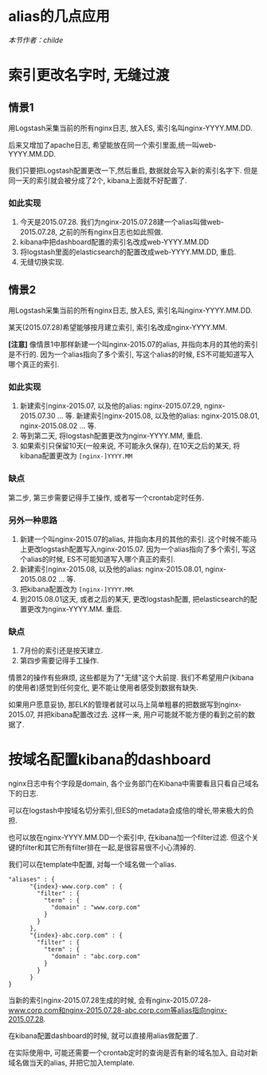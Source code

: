 alias的几点应用
==================

*本节作者：childe*

# 索引更改名字时, 无缝过渡

## 情景1

用Logstash采集当前的所有nginx日志, 放入ES, 索引名叫nginx-YYYY.MM.DD.

后来又增加了apache日志, 希望能放在同一个索引里面,统一叫web-YYYY.MM.DD.

我们只要把Logstash配置更改一下,然后重启, 数据就会写入新的索引名字下. 但是同一天的索引就会被分成了2个, kibana上面就不好配置了.

### 如此实现

1. 今天是2015.07.28. 我们为nginx-2015.07.28建一个alias叫做web-2015.07.28, 之前的所有nginx日志也如此照做.  
2. kibana中把dashboard配置的索引名改成web-YYYY.MM.DD
3. 将logstash里面的elasticsearch的配置改成web-YYYY.MM.DD, 重启.
4. 无缝切换实现.

## 情景2

用Logstash采集当前的所有nginx日志, 放入ES, 索引名叫nginx-YYYY.MM.DD.

某天(2015.07.28)希望能够按月建立索引, 索引名改成nginx-YYYY.MM.

**[注意]** 像情景1中那样新建一个叫nginx-2015.07的alias, 并指向本月的其他的索引是不行的. 因为一个alias指向了多个索引, 写这个alias的时候, ES不可能知道写入哪个真正的索引.

### 如此实现

1.  新建索引nginx-2015.07, 以及他的alias: nginx-2015.07.29, nginx-2015.07.30  ... 等.
	新建索引nginx-2015.08, 以及他的alias: nginx-2015.08.01, nginx-2015.08.02  ... 等.
2. 等到第二天, 将logstash配置更改为nginx-YYYY.MM, 重启.
3. 如果索引只保留10天(一般来说, 不可能永久保存), 在10天之后的某天, 将kibana配置更改为 `[nginx-]YYYY.MM`

### 缺点

第二步, 第三步需要记得手工操作, 或者写一个crontab定时任务.

### 另外一种思路

1. 新建一个叫nginx-2015.07的alias, 并指向本月的其他的索引. 
	这个时候不能马上更改logstash配置写入nginx-2015.07. 因为一个alias指向了多个索引, 写这个alias的时候, ES不可能知道写入哪个真正的索引.
2. 新建索引nginx-2015.08, 以及他的alias: nginx-2015.08.01, nginx-2015.08.02  ... 等.
3. 把kibana配置改为 `[nginx-]YYYY.MM`. 
4. 到2015.08.01这天, 或者之后的某天, 更改logstash配置, 把elasticsearch的配置更改为nginx-YYYY.MM. 重启.

### 缺点

1. 7月份的索引还是按天建立.
2. 第四步需要记得手工操作.

情景2的操作有些麻烦, 这些都是为了"无缝"这个大前提.  我们不希望用户(kibana的使用者)感觉到任何变化, 更不能让使用者感受到数据有缺失.

如果用户愿意妥协, 那ELK的管理者就可以马上简单粗暴的把数据写到nginx-2015.07, 并把kibana配置改过去. 这样一来, 用户可能就不能方便的看到之前的数据了.

# 按域名配置kibana的dashboard

nginx日志中有个字段是domain, 各个业务部门在Kibana中需要看且只看自己域名下的日志. 

可以在logstash中按域名切分索引,但ES的metadata会成倍的增长,带来极大的负担.

也可以放在nginx-YYYY.MM.DD一个索引中, 在kibana加一个filter过滤. 但这个关键的filter和其它所有filter排在一起,是很容易很不小心清掉的.

我们可以在template中配置, 对每一个域名做一个alias. 

```
"aliases" : {
      "{index}-www.corp.com" : {
        "filter" : {
          "term" : {
            "domain" : "www.corp.com"
          }
        }
      },
      "{index}-abc.corp.com" : {
        "filter" : {
          "term" : {
            "domain" : "abc.corp.com"
          }
        }
      }
}
```

当新的索引nginx-2015.07.28生成的时候, 会有nginx-2015.07.28-www.corp.com和nginx-2015.07.28-abc.corp.com等alias指向nginx-2015.07.28.

在kibana配置dashboard的时候, 就可以直接用alias做配置了.

在实际使用中, 可能还需要一个crontab定时的查询是否有新的域名加入, 自动对新域名做当天的alias, 并把它加入template.
